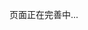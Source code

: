 <html>
<body>

<script type="text/javascript" src="http://www.qq.com/404/search_children.js" charset="utf-8"></script>
<p>页面正在完善中...</p>
</body>
</html>
